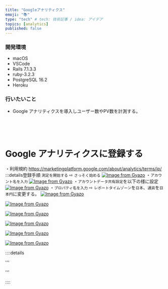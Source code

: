 ```yaml
---
title: "Googleアナリティクス"
emoji: "📚"
type: "tech" # tech: 技術記事 / idea: アイデア
topics: [analytics]
published: false
---
```

### 開発環境
- macOS
- VSCode
- Rails 7.1.3.3
- ruby-3.2.3
- PostgreSQL 16.2
- Heroku

### 行いたいこと
- Google アナリティクスを導入しユーザー数やPV数を計測する。

<br>
<br>
<br>

# Google アナリティクスに登録する
・利用規約
https://marketingplatform.google.com/about/analytics/terms/jp/
:::details登録手順
`測定を開始する` ⇨ `さっそく始める`
[![Image from Gyazo](https://i.gyazo.com/e0f120feaa176636f0e46a1295d277a4.png)](https://gyazo.com/e0f120feaa176636f0e46a1295d277a4)
・`アカウント名を入力`
[![Image from Gyazo](https://i.gyazo.com/07e55060670a721c6839e645b3bce5b9.png)](https://gyazo.com/07e55060670a721c6839e645b3bce5b9)
・`アカウントデータ共有設定`を以下の様に設定
[![Image from Gyazo](https://i.gyazo.com/3fd9cf35fe8938e6001f755159966816.png)](https://gyazo.com/3fd9cf35fe8938e6001f755159966816)
・`プロパティ名を入力` ⇨ `レポートタイムゾーン`を`日本`、`通貨`を`日本円`に変更する。
[![Image from Gyazo](https://i.gyazo.com/e9abf0f3e094fa946e69193f08007e4e.png)](https://gyazo.com/e9abf0f3e094fa946e69193f08007e4e)

[![Image from Gyazo](https://i.gyazo.com/9eeb2d17ba38fb9a08987d0368819912.png)](https://gyazo.com/9eeb2d17ba38fb9a08987d0368819912)

[![Image from Gyazo](https://i.gyazo.com/a214a20f44e1ba8fa24035410959ea31.png)](https://gyazo.com/a214a20f44e1ba8fa24035410959ea31)

[![Image from Gyazo](https://i.gyazo.com/22ce7679d447f814021f69abca439189.png)](https://gyazo.com/22ce7679d447f814021f69abca439189)

[![Image from Gyazo](https://i.gyazo.com/3ab740255c0f591a12fde1c474d545b0.png)](https://gyazo.com/3ab740255c0f591a12fde1c474d545b0)

[![Image from Gyazo](https://i.gyazo.com/d052d6e7b4128a0e409559d65366f9e9.png)](https://gyazo.com/d052d6e7b4128a0e409559d65366f9e9)


::::details 

'''


'''

::::

<br>
<br>
<br>